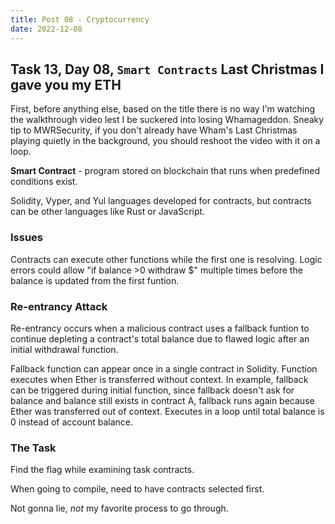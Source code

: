 ```yaml
---
title: Post 08 - Cryptocurrency
date: 2022-12-08
---
```

## Task 13, Day 08, <code>Smart Contracts</code> Last Christmas I gave you my ETH
First, before anything else, based on the title there is no way I'm watching the walkthrough video lest I be suckered into losing Whamageddon. Sneaky tip to MWRSecurity, if you don't already have Wham's Last Christmas playing quietly in the background, you should reshoot the video with it on a loop.

**Smart Contract** - program stored on blockchain that runs when predefined conditions exist. 

Solidity, Vyper, and Yul languages developed for contracts, but contracts can be other languages like Rust or JavaScript.

### Issues
Contracts can execute other functions while the first one is resolving. Logic errors could allow "if balance >0 withdraw $" multiple times before the balance is updated from the first funtion.

### Re-entrancy Attack
Re-entrancy occurs when a malicious contract uses a fallback funtion to continue depleting a contract's total balance due to flawed logic after an initial withdrawal function.

Fallback function can appear once in a single contract in Solidity. Function executes when Ether is transferred without context. In example, fallback can be triggered during initial function, since fallback doesn't ask for balance and balance still exists in contract A, fallback runs again because Ether was transferred out of context. Executes in a loop until total balance is 0 instead of account balance.

### The Task
Find the flag while examining task contracts. 

When going to compile, need to have contracts selected first.

Not gonna lie, *not* my favorite process to go through.